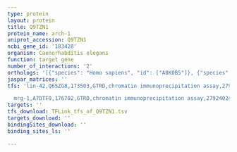 ```yaml
---
type: protein
layout: protein
title: Q9TZN1
protein_name: arch-1
uniprot_accession: Q9TZN1
ncbi_gene_id: '183428'
organism: Caenorhabditis elegans
function: target gene
number_of_interactions: '2'
orthologs: '[{"species": "Homo sapiens", "id": ["A8K0B5"]}, {"species": "Mus musculus", "id": ["B2KGA7"]}, {"species": "Rattus norvegicus", "id": ["<a href=\"/protein/m0r5y9\">M0R5Y9</a>"]}, {"species": "Drosophila melanogaster", "id": ["<a href=\"/protein/q9vd92\">Q9VD92</a>"]}, {"species": "Danio rerio", "id": ["Q566V0"]}]'
jaspar_matrices: ''
tfs: 'lin-42,Q65ZG8,173503,GTRD,chromatin immunoprecipitation assay,27924024%5Buid%5D,No

  mrg-1,A7DTF0,176702,GTRD,chromatin immunoprecipitation assay,27924024%5Buid%5D,No'
targets: ''
tfs_download: TFLink_tfs_of_Q9TZN1.tsv
targets_download: ''
bindingSites_download: ''
binding_sites_ls: ''

---
```

